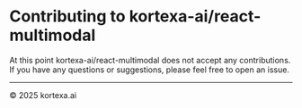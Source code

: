 # Contributing to kortexa-ai/react-multimodal

At this point kortexa-ai/react-multimodal does not accept any contributions. If you have any questions or suggestions, please feel free to open an issue.

---

© 2025 kortexa.ai
